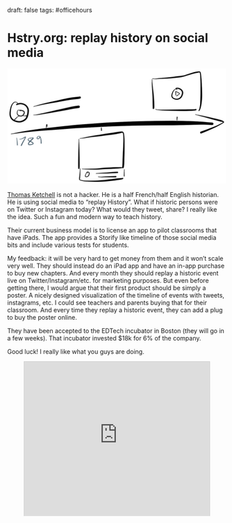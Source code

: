 draft: false
tags: #officehours

# Hstry.org: replay history on social media
![Replay history on social media](public/img/social-media-history-timeline.png)

[Thomas Ketchell](https://twitter.com/tomketch) is not a hacker. He is a half French/half English historian. He is using social media to “replay History”. What if historic persons were on Twitter or Instagram today? What would they tweet, share? I really like the idea. Such a fun and modern way to teach history. 

Their current business model is to license an app to pilot classrooms that have iPads. The app provides a Storify like timeline of those social media bits and include various tests for students. 

My feedback: it will be very hard to get money from them and it won’t scale very well. They should instead do an iPad app and have an in-app purchase to buy new chapters. And every month they should replay a historic event live on Twitter/Instagram/etc. for marketing purposes. But even before getting there, I would argue that their first product should be simply a poster. A nicely designed visualization of the timeline of events with tweets, instagrams, etc. I could see teachers and parents buying that for their classroom. And every time they replay a historic event, they can add a plug to buy the poster online. 

They have been accepted to the EDTech incubator in Boston (they will go in a few weeks). That incubator invested $18k for 6% of the company.

Good luck! I really like what you guys are doing.

<center><iframe src="http://www.slideshare.net/slideshow/embed_code/28091942" width="427" height="356" frameborder="0" marginwidth="0" marginheight="0" scrolling="no" style="border:1px solid #CCC; border-width:1px 1px 0; margin-bottom:5px; max-width: 100%;" allowfullscreen> </iframe> </center>

